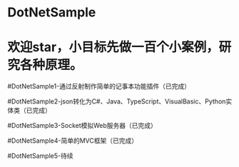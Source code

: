 # DotNetSample
<h1>欢迎star，小目标先做一百个小案例，研究各种原理。</h1>
<p>#DotNetSample1-通过反射制作简单的记事本功能插件（已完成）</p>
<p>#DotNetSample2-json转化为C#、Java、TypeScript、VisualBasic、Python实体类（已完成）</p>
<p>#DotNetSample3-Socket模拟Web服务器（已完成）</p>
<p>#DotNetSample4-简单的MVC框架（已完成）</p>
<p>#DotNetSample5-待续</p>
